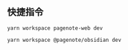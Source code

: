 ## 快捷指令

```shell
yarn workspace pagenote-web dev
```



```shell
yarn workspace @pagenote/obsidian dev
```